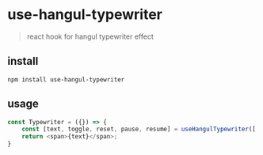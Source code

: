# use-hangul-typewriter

> react hook for hangul typewriter effect

## install

```
npm install use-hangul-typewriter
```

## usage

```javascript
const Typewriter = ({}) => {
    const [text, toggle, reset, pause, resume] = useHangulTypewriter(['한글 자소를 분리하여 타이핑', '하하하', '호호호']);
    return <span>{text}</span>;
}
```
